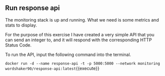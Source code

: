 
## Run response api

The monitoring stack is up and running. What we need is some metrics and stats to display.

For the purpose of this exercise I have created a very simple API that you can send an integer to, and it will respond with the corresponding HTTP Status Code.

To run the API, input the following command into the terminal.

`docker run -d --name response-api -t -p 5000:5000 --network monitoring wordshaker90/response-api:latest`{{execute}}
